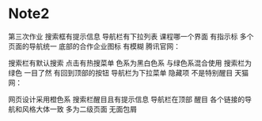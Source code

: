 # Note2
第三次作业
搜索框有提示信息 导航栏有下拉列表 课程哪一个界面 有指示标 多个页面的导航统一 底部的合作企业图标 有模糊 腾讯官网：

搜索栏有默认搜索 点击有热搜菜单 色系为黑白色系 与绿色系混合使用 搜索栏为绿色 一目了然 有回到顶部的按钮 导航栏为下拉菜单 隐藏项 不是特别醒目 天猫网：

网页设计采用橙色系 搜索栏醒目且有提示信息 导航栏在顶部 醒目 各个链接的导航和风格大体一致 多为二级页面 无面包屑
